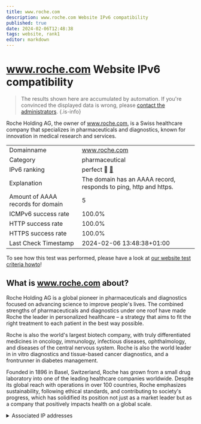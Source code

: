 ```yaml
---
title: www.roche.com
description: www.roche.com Website IPv6 compatibility
published: true
date: 2024-02-06T12:48:38
tags: website, rank1
editor: markdown
---
```


# www.roche.com Website IPv6 compatibility

> The results shown here are accumulated by automation. If you're convinced the displayed data is wrong, please [contact the administrators](/howto/chat). 
{.is-info}

Roche Holding AG, the owner of www.roche.com, is a Swiss healthcare company that specializes in pharmaceuticals and diagnostics, known for innovation in medical research and services.


|   |   |
| - | - |
| Domainname | www.roche.com
| Category | pharmaceutical |
| IPv6 ranking | perfect :1st_place_medal: [🔗](/howto/ranking) |
| Explanation | The domain has an AAAA record, responds to ping, http and https. |
| Amount of AAAA records for domain | 5 |
| ICMPv6 success rate | 100.0%|
| HTTP success rate | 100.0% |
| HTTPS success rate | 100.0% |
| Last Check Timestamp | 2024-02-06 13:48:38+01:00 |

To see how this test was performed, please have a look at [our website test criteria howto](/howto/testcriteria/website)!


## What is www.roche.com about?
Roche Holding AG is a global pioneer in pharmaceuticals and diagnostics focused on advancing science to improve people's lives. The combined strengths of pharmaceuticals and diagnostics under one roof have made Roche the leader in personalized healthcare – a strategy that aims to fit the right treatment to each patient in the best way possible.

Roche is also the world's largest biotech company, with truly differentiated medicines in oncology, immunology, infectious diseases, ophthalmology, and diseases of the central nervous system. Roche is also the world leader in in vitro diagnostics and tissue-based cancer diagnostics, and a frontrunner in diabetes management.

Founded in 1896 in Basel, Switzerland, Roche has grown from a small drug laboratory into one of the leading healthcare companies worldwide. Despite its global reach with operations in over 100 countries, Roche emphasizes sustainability, following ethical standards, and contributing to society's progress, which has solidified its position not just as a market leader but as a company that positively impacts health on a global scale.



<details>
<summary>Associated IP addresses</summary>

2606:4700::6810:c02c

2606:4700::6810:c12c

2606:4700::6810:c22c

2606:4700::6810:c32c

2606:4700::6810:c42c

</details>
